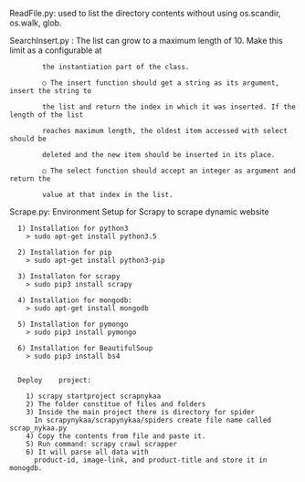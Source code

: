 
ReadFile.py:
              used to list the directory contents without using os.scandir, os.walk, glob.

SearchInsert.py :
            The list can grow to a maximum length of 10. Make this limit as a configurable at

            the instantiation part of the class.

            ○ The insert function should get a string as its argument, insert the string to

            the list and return the index in which it was inserted. If the length of the list

            reaches maximum length, the oldest item accessed with select should be

            deleted and the new item should be inserted in its place.

            ○ The select function should accept an integer as argument and return the

            value at that index in the list.

Scrape.py:
       Environment Setup for Scrapy to scrape dynamic website

      1) Installation for python3
        > sudo apt-get install python3.5

      2) Installation for pip
        > sudo apt-get install python3-pip

      3) Installaton for scrapy
        > sudo pip3 install scrapy

      4) Installation for mongodb:
        > sudo apt-get install mongodb

      5) Installation for pymongo
        > sudo pip3 install pymongo

      6) Installation for BeautifulSoup
        > sudo pip3 install bs4


      Deploy 	project:

        1) scrapy startproject scrapnykaa
        2) The folder constitue of files and folders
        3) Inside the main project there is directory for spider
          In scrapynykaa/scrapynykaa/spiders create file name called scrap_nykaa.py
        4) Copy the contents from file and paste it. 
        5) Run command: scrapy crawl scrapper 
        6) It will parse all data with
          product-id, image-link, and product-title and store it in monogdb.
          
